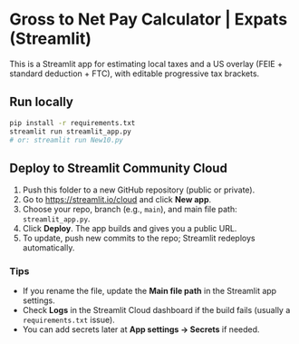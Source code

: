 # Gross to Net Pay Calculator | Expats (Streamlit)

This is a Streamlit app for estimating local taxes and a US overlay (FEIE + standard deduction + FTC), with editable progressive tax brackets.

## Run locally
```bash
pip install -r requirements.txt
streamlit run streamlit_app.py
# or: streamlit run New10.py
```

## Deploy to Streamlit Community Cloud
1. Push this folder to a new GitHub repository (public or private).
2. Go to https://streamlit.io/cloud and click **New app**.
3. Choose your repo, branch (e.g., `main`), and main file path: `streamlit_app.py`.
4. Click **Deploy**. The app builds and gives you a public URL.
5. To update, push new commits to the repo; Streamlit redeploys automatically.

### Tips
- If you rename the file, update the **Main file path** in the Streamlit app settings.
- Check **Logs** in the Streamlit Cloud dashboard if the build fails (usually a `requirements.txt` issue).
- You can add secrets later at **App settings → Secrets** if needed.
